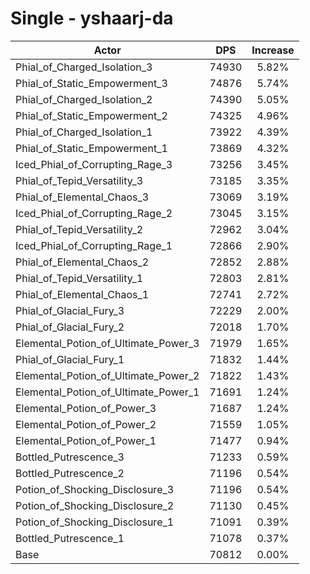 # Single - yshaarj-da
| Actor | DPS | Increase |
|---|:---:|:---:|
|Phial_of_Charged_Isolation_3|74930|5.82%|
|Phial_of_Static_Empowerment_3|74876|5.74%|
|Phial_of_Charged_Isolation_2|74390|5.05%|
|Phial_of_Static_Empowerment_2|74325|4.96%|
|Phial_of_Charged_Isolation_1|73922|4.39%|
|Phial_of_Static_Empowerment_1|73869|4.32%|
|Iced_Phial_of_Corrupting_Rage_3|73256|3.45%|
|Phial_of_Tepid_Versatility_3|73185|3.35%|
|Phial_of_Elemental_Chaos_3|73069|3.19%|
|Iced_Phial_of_Corrupting_Rage_2|73045|3.15%|
|Phial_of_Tepid_Versatility_2|72962|3.04%|
|Iced_Phial_of_Corrupting_Rage_1|72866|2.90%|
|Phial_of_Elemental_Chaos_2|72852|2.88%|
|Phial_of_Tepid_Versatility_1|72803|2.81%|
|Phial_of_Elemental_Chaos_1|72741|2.72%|
|Phial_of_Glacial_Fury_3|72229|2.00%|
|Phial_of_Glacial_Fury_2|72018|1.70%|
|Elemental_Potion_of_Ultimate_Power_3|71979|1.65%|
|Phial_of_Glacial_Fury_1|71832|1.44%|
|Elemental_Potion_of_Ultimate_Power_2|71822|1.43%|
|Elemental_Potion_of_Ultimate_Power_1|71691|1.24%|
|Elemental_Potion_of_Power_3|71687|1.24%|
|Elemental_Potion_of_Power_2|71559|1.05%|
|Elemental_Potion_of_Power_1|71477|0.94%|
|Bottled_Putrescence_3|71233|0.59%|
|Bottled_Putrescence_2|71196|0.54%|
|Potion_of_Shocking_Disclosure_3|71196|0.54%|
|Potion_of_Shocking_Disclosure_2|71130|0.45%|
|Potion_of_Shocking_Disclosure_1|71091|0.39%|
|Bottled_Putrescence_1|71078|0.37%|
|Base|70812|0.00%|
